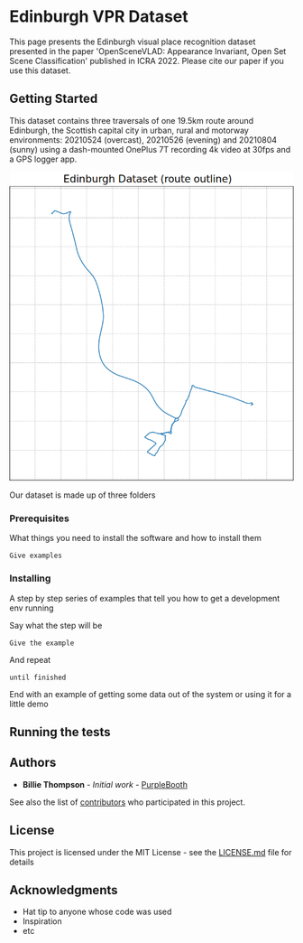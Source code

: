 # Edinburgh VPR Dataset

This page presents the Edinburgh visual place recognition dataset presented in the paper 'OpenSceneVLAD: Appearance Invariant, Open Set Scene Classification' published in ICRA 2022. Please cite our paper if you use this dataset. 

## Getting Started

This dataset contains three traversals of one 19.5km route around Edinburgh, the Scottish capital city in urban, rural and motorway environments: 20210524 (overcast), 20210526 (evening) and 20210804 (sunny) using a dash-mounted OnePlus 7T recording 4k video at 30fps and a GPS logger app. 

![alt text](edi_route_map_simple.png)

Our dataset is made up of three folders 

### Prerequisites

What things you need to install the software and how to install them

```
Give examples
```

### Installing

A step by step series of examples that tell you how to get a development env running

Say what the step will be

```
Give the example
```

And repeat

```
until finished
```

End with an example of getting some data out of the system or using it for a little demo

## Running the tests

## Authors

* **Billie Thompson** - *Initial work* - [PurpleBooth](https://github.com/PurpleBooth)

See also the list of [contributors](https://github.com/your/project/contributors) who participated in this project.

## License

This project is licensed under the MIT License - see the [LICENSE.md](LICENSE.md) file for details

## Acknowledgments

* Hat tip to anyone whose code was used
* Inspiration
* etc

